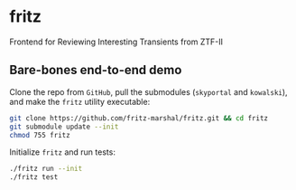 # fritz

Frontend for Reviewing Interesting Transients from ZTF-II

## Bare-bones end-to-end demo

Clone the repo from `GitHub`, pull the submodules (`skyportal` and `kowalski`), and make the `fritz` utility executable:
```bash
git clone https://github.com/fritz-marshal/fritz.git && cd fritz
git submodule update --init
chmod 755 fritz
```

Initialize `fritz` and run tests:

```bash
./fritz run --init
./fritz test
```